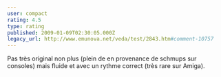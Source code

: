 ```yaml
---
user: compact
rating: 4.5
type: rating
published: 2009-01-09T02:30:05.000Z
legacy_url: http://www.emunova.net/veda/test/2843.htm#comment-10757
---
```

Pas très original non plus (plein de en provenance de schmups sur consoles) mais fluide et avec un rythme correct (très rare sur Amiga).